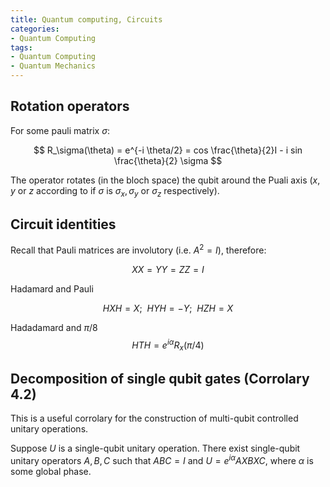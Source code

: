 ```yaml
---
title: Quantum computing, Circuits
categories:
- Quantum Computing
tags:
- Quantum Computing
- Quantum Mechanics
---
```


## Rotation operators

For some pauli matrix $\sigma$:

$$
R_\sigma(\theta) = e^{-i \theta/2} = cos \frac{\theta}{2}I - i sin \frac{\theta}{2} \sigma
$$

The operator rotates (in the bloch space) the qubit around the Puali axis ($x,y$ or $z$ according to if $\sigma$ is $\sigma_x, \sigma_y$ or $\sigma_z$ respectively).

## Circuit identities

Recall that Pauli matrices are involutory (i.e. $A^2 = I$), therefore:

$$
    XX = YY = ZZ = I
$$

Hadamard and Pauli

$$
HXH = X; ~~ HYH = -Y; ~~ HZH=X
$$

Hadadamard and $\pi/8$
$$
    HTH = e^{i\alpha} R_x(\pi/4)
$$



## Decomposition of single qubit gates (Corrolary 4.2)

This is a useful corrolary for the construction of multi-qubit controlled unitary operations.

Suppose $U$ is a single-qubit unitary operation. There exist single-qubit unitary operators $A, B, C$ such that $ABC=I$ and ${U = e^{i\alpha} AXBXC}$, where $\alpha$ is some global phase.
